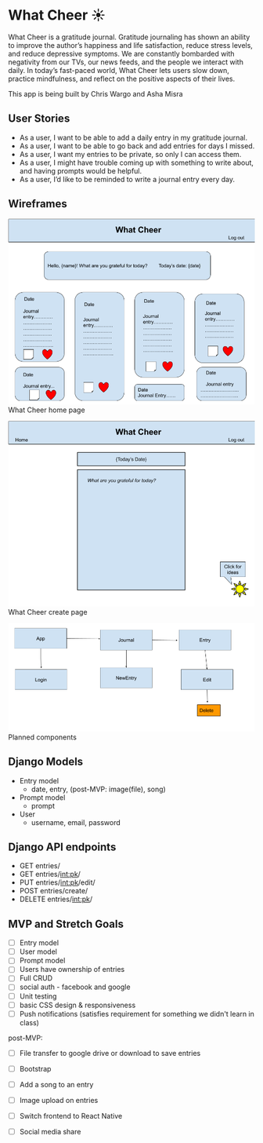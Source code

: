 # What Cheer :sunny:

What Cheer is a gratitude journal. Gratitude journaling has shown an ability to improve the author’s happiness and life satisfaction, reduce stress levels, and reduce depressive symptoms. We are constantly bombarded with negativity from our TVs, our news feeds, and the people we interact with daily. In today’s fast-paced world, What Cheer lets users slow down, practice mindfulness, and reflect on the positive aspects of their lives. 

This app is being built by Chris Wargo and Asha Misra

## User Stories

- As a user, I want to be able to add a daily entry in my gratitude journal.
- As a user, I want to be able to go back and add entries for days I missed.
- As a user, I want my entries to be private, so only I can access them.
- As a user, I might have trouble coming up with something to write about, and having prompts would be helpful.
- As a user, I’d like to be reminded to write a journal entry every day.

## Wireframes

![What Cheer home page](./wireframes/homepage.png)
What Cheer home page

![What Cheer show page](./wireframes/createpage.png)
What Cheer create page 

![Component Tree](./wireframes/components.png)
Planned components



## Django Models

- Entry model 
    - date, entry, (post-MVP: image(file), song)  
- Prompt model 
    - prompt
- User 
    - username, email, password

## Django API endpoints

- GET entries/
- GET entries/<int:pk>/
- PUT entries/<int:pk>/edit/
- POST entries/create/
- DELETE entries/<int:pk>/

## MVP and Stretch Goals

- [ ] Entry model
- [ ] User model
- [ ] Prompt model
- [ ] Users have ownership of entries
- [ ] Full CRUD
- [ ] social auth - facebook and google
- [ ] Unit testing
- [ ] basic CSS design & responsiveness
- [ ] Push notifications (satisfies requirement for something we didn't learn in class)

post-MVP:
- [ ] File transfer to google drive or download to save entries
- [ ] Bootstrap
- [ ] Add a song to an entry
- [ ] Image upload on entries
- [ ] Switch frontend to React Native
- [ ] Social media share

